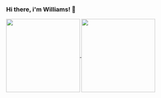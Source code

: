 ### Hi there, i'm Williams! 👋
<a href="https://github-readme-stats.vercel.app/api?username=idyWilliams&count_private=true&theme=radical">
  <img height="200px"  align="center" src="https://github-readme-stats.vercel.app/api?username=idyWilliams&count_private=true&theme=radical" />
</a>
<a href="https://github-readme-stats.vercel.app/api/top-langs/?username=idyWilliams&layout=compact">
  <img height="200px" align="center" src="https://github-readme-stats.vercel.app/api/top-langs/?username=idyWilliams&layout=compact" />
</a>

<!--
**idyWilliams/idyWilliams** is a ✨ _special_ ✨ repository because its `README.md` (this file) appears on your GitHub profile.

Here are some ideas to get you started:

- 🔭 I’m currently working on ...
- 🌱 I’m currently learning ...
- 👯 I’m looking to collaborate on ...
- 🤔 I’m looking for help with ...
- 💬 Ask me about ...
- 📫 How to reach me: ...
- 😄 Pronouns: ...
- ⚡ Fun fact: ...
-->


